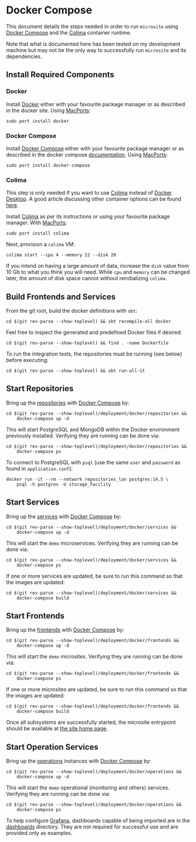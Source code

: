 Docker Compose
==============


This document details the steps needed in order to run `microsite` using [Docker Compose](https://docs.docker.com/compose/) and the [Colima](https://github.com/abiosoft/colima) container runtime.

Note that what is documented here has been tested on my development machine but may not be the only way to successfully run `microsite` and its dependencies.


## Install Required Components

### Docker

Install [Docker](https://github.com/docker/cli) either with your favourite package manager or as described in the docker site.  Using [MacPorts](https://www.macports.org/):

```
sudo port install docker
```


### Docker Compose

Install [Docker Compose](https://github.com/docker/compose) either with your favourite package manager or as described in the docker compose [documentation](https://docs.docker.com/compose/).  Using [MacPorts](https://www.macports.org/):

```
sudo port install docker-compose
```

### Colima

This step is only needed if you want to use [Colima](https://github.com/abiosoft/colima) instead of [Docker Desktop](https://docs.docker.com/desktop/).  A good article discussing other container options can be found [here](https://jacobtomlinson.dev/posts/2022/docker-desktop-for-mac-alternatives-for-developers/).

Install [Colima](https://github.com/abiosoft/colima) as per its instructions or using your favourite package manager.  With [MacPorts](https://www.macports.org/):

```
sudo port install colima
```

Next, provision a `colima` VM:

```
colima start --cpu 4 --memory 12 --disk 20
```

If you intend on having a large amount of data, increase the `disk` value from 10 Gb to what you think you will need.  While `cpu` and `memory` can be changed later, the amount of disk space cannot without reinitializing `colima`.


## Build Frontends and Services

From the git root, build the docker definitions with `sbt`:

```
cd $(git rev-parse --show-toplevel) && sbt recompile-all docker
```

Feel free to inspect the generated and predefined Docker files if desired:

```
cd $(git rev-parse --show-toplevel) && find . -name Dockerfile
```

To run the integration tests, the repositories must be running (see below) before executing:

```
cd $(git rev-parse --show-toplevel) && sbt run-all-it
```


## Start Repositories

Bring up the [repositories](./repositories) with [Docker Compose](https://github.com/docker/compose) by:

```
cd $(git rev-parse --show-toplevel)/deployment/docker/repositories &&
	docker-compose up -d
```

This will start PostgreSQL and MongoDB within the Docker environment previously installed.  Verifying they are running can be done via:

```
cd $(git rev-parse --show-toplevel)/deployment/docker/repositories &&
	docker-compose ps
```

To connect to PostgreSQL with `psql` (use the same `user` and `password` as found in `application.conf`):

```
docker run -it --rm --network repositories_lan postgres:14.5 \
	psql -h postgres -U storage_facility
```


## Start Services

Bring up the [services](./services) with [Docker Compose](https://github.com/docker/compose) by:

```
cd $(git rev-parse --show-toplevel)/deployment/docker/services &&
	docker-compose up -d
```

This will start the `demo` microservices.  Verifying they are running can be done via:

```
cd $(git rev-parse --show-toplevel)/deployment/docker/services &&
	docker-compose ps
```

If one or more services are updated, be sure to run this command so that the images are updated:

```
cd $(git rev-parse --show-toplevel)/deployment/docker/services &&
	docker-compose build
```


## Start Frontends

Bring up the [frontends](./frontends) with [Docker Compose](https://github.com/docker/compose) by:

```
cd $(git rev-parse --show-toplevel)/deployment/docker/frontends &&
	docker-compose up -d
```

This will start the `demo` microsites.  Verifying they are running can be done via:

```
cd $(git rev-parse --show-toplevel)/deployment/docker/frontends &&
	docker-compose ps
```

If one or more microsites are updated, be sure to run this command so that the images are updated:

```
cd $(git rev-parse --show-toplevel)/deployment/docker/frontends &&
	docker-compose build
```

Once all subsystems are successfully started, the microsite entrypoint should be available at [the site home page](http://localhost:9080/).


## Start Operation Services

Bring up the [operations](./operations) instances with [Docker Compose](https://github.com/docker/compose) by:

```
cd $(git rev-parse --show-toplevel)/deployment/docker/operations &&
	docker-compose up -d
```

This will start the `demo` operational (monitoring and others) services.  Verifying they are running can be done via:

```
cd $(git rev-parse --show-toplevel)/deployment/docker/operations &&
	docker-compose ps
```

To help configure [Grafana](https://grafana.com/docs/grafana/latest/setup-grafana/installation/docker/), dashboards capable of being imported are in the [dashboards](./operations/grafana/dashboards) directory.  They are not required for successful use and are provided only as examples.


